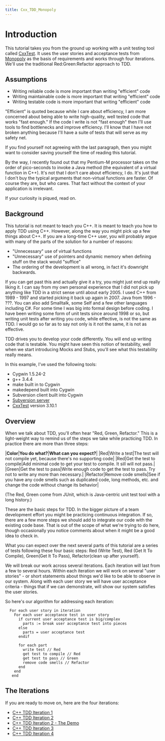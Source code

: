 ```yaml
---
title: Cxx_TDD_Monopoly
---
```

# Introduction

This tutorial takes you from the ground up working with a unit testing tool called [CxxTest](http://cxxtest.sourceforge.net/). It uses the user stories and acceptance tests from [Monopoly]({{site.pagesurl}}/Monopoly) as the basis of requirements and works through four iterations. We'll use the traditional Red:Green:Refactor approach to TDD.

## Assumptions
* Writing reliable code is more important than writing "efficient" code
* Writing maintainable code is more important that writing "efficient" code
* Writing testable code is more important that writing "efficient" code

"Efficient" is quoted because while I care about efficiency, I am more concerned about being able to write high-quality, well tested code that works "fast enough." If the code I write is not "fast enough" then I'll use tools to find bottlenecks and improve efficiency. I'll know that I have not broken anything because I'll have a suite of tests that will serve as my safety net.

If you find yourself not agreeing with the last paragraph, then you might want to consider saving yourself the time of reading this tutorial.

By the way, I recently found out that my Pentium-M processor takes on the order of pico-seconds to invoke a Java method (the equivalent of a virtual function in C++). It's not that I don't care about efficiency, I do. It's just that I don't buy the typical arguments that non-virtual functions are faster. Of course they are, but who cares. That fact without the context of your application is irrelevant.

If your curiosity is piqued, read on.

## Background
This tutorial is not meant to teach you C++. It is meant to teach you how to apply TDD using C++. However, along the way you might pick up a few things about C++. If you are a long-time C++ user, you will probably argue with many of the parts of the solution for a number of reasons:
* "Unnecessary" use of virtual functions
* "Unnecessary" use of pointers and dynamic memory when defining stuff on the stack would "suffice"
* The ordering of the development is all wrong, in fact it's downright backwards.

If you can get past this and actually give it a try, you might just end up really liking it. I can say from my own personal experience that I did not pick up anything like TDD in a strict sense until about early 2005. I used C++ from 1989 - 1997 and started picking it back up again in 2007. Java from 1996 - ???. You can also add Smalltalk, some Self and a few other languages including C#. For some time I was big into formal design before coding. I have been writing some form of unit tests since around 1998 or so, but writing unit tests after writing you code, while effective, is not the same as TDD. I would go so far as to say not only is it not the same, it is not as effective.

TDD drives you to develop your code differently. You will end up writing code that is testable. You might have seen this notion of testability, well when we start introducing Mocks and Stubs, you'll see what this testability really means.

In this example, I've used the following tools:
* Cygwin 1.5.24-2
* g++ 3.4.4
* make built in to Cygwin
* makedepend built into Cygwin
* Subversion client built into Cygwin
* [Subversion server]({{site.pagesurl}}/Subversion_on_XP)
* [CxxTest](http://cxxtest.sourceforge.net/) version 3.10.1

## Overview
When we talk about TDD, you'll often hear "Red, Green, Refactor." This is a light-weight way to remind us of the steps we take while practicing TDD. In practice there are more than three steps:

|**Color**|**You do what?**|**What can you expect?**|
|Red|Write a test|The test will not compile yet, because there's no supporting code|
|Red|Get the test to compile|Add minimal code to get your test to compile. It sill will not pass.|
|Green|Get the test to pass|Write enough code to get the test to pass. Try not to write any more than necessary.|
|Refactor|Remove code smells|See if you have any code smells such as duplicated code, long methods, etc. and change the code without change its behavior|

(The Red, Green come from JUnit, which is Java-centric unit test tool with a long history.)

These are the basic steps for TDD. In the bigger picture of a team development effort you might be practicing continuous integration. If so, there are a few more steps we should add to integrate our code with the existing code base. That is out of the scope of what we're trying to do here, though occasionally you notice comments about when it might be a good idea to check in.

What you can expect over the next several parts of this tutorial are a series of tests following these four basic steps: Red (Write Test), Red (Get It To Compile), Green(Get It To Pass), Refactor(clean up after yourself).

We will break our work across several iterations. Each iteration will last from a few to several hours. Within each iteration we will work on several "user stories" - or short statements about things we'd like to be able to observe in our system. Along with each user story we will have user acceptance criteria - things that if we can demonstrate, will show our system satisfies the user stories.

So here's our algorithm for addressing each iteration:
```
  For each user story in iteration
    For each user acceptance test in user story
      if current user acceptance test is big/complex
        parts := break user acceptance test into pieces
      else 
        parts = user acceptance test
      endif 
      
      for each part
        write test // Red
        get test to compile // Red
        get test to pass // Green
        remove code smells // Refactor
      end
    end
   end
```

## The Iterations
If you are ready to move on, here are the four iterations:
* [C++ TDD Iteration 1]({{site.pagesurl}}/Cxx_Tdd_Iteration_1)
* [C++ TDD Iteration 2]({{site.pagesurl}}/Cxx_Tdd_Iteration_2)
* [C++ TDD Iteration 2 - The Demo]({{site.pagesurl}}/Cxx_Tdd_Iteration_2_-_The_Demo)
* [C++ TDD Iteration 3]({{site.pagesurl}}/Cxx_Tdd_Iteration_3)
* [C++ TDD Iteration 4]({{site.pagesurl}}/Cxx_Tdd_Iteration_4)
